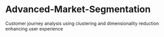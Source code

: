 # Advanced-Market-Segmentation
Customer journey analysis using clustering and dimensionality reduction enhancing user experience

